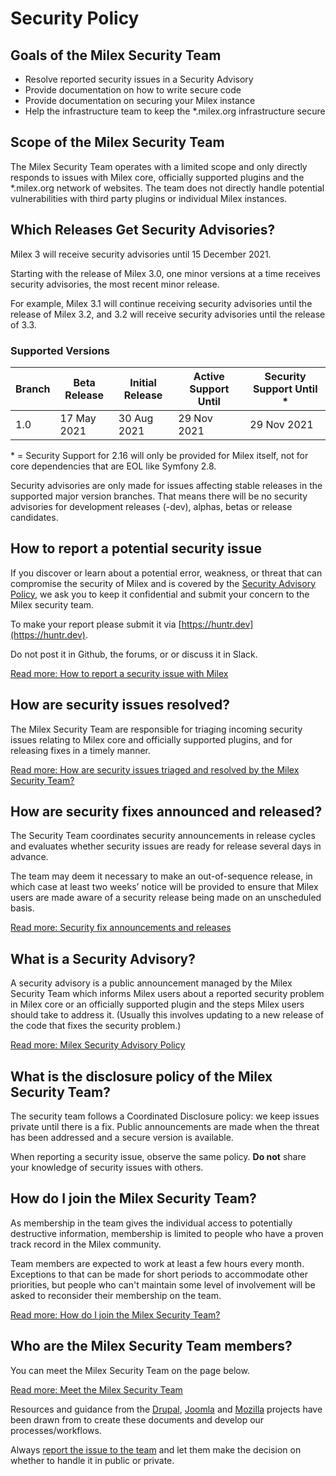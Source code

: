 # Security Policy

Goals of the Milex Security Team
---------------------------------

*   Resolve reported security issues in a Security Advisory
*   Provide documentation on how to write secure code
*   Provide documentation on securing your Milex instance
*   Help the infrastructure team to keep the \*.milex.org infrastructure secure

Scope of the Milex Security Team
---------------------------------

The Milex Security Team operates with a limited scope and only directly responds to issues with Milex core, officially supported plugins and the \*.milex.org network of websites. The team does not directly handle potential vulnerabilities with third party plugins or individual Milex instances.

Which Releases Get Security Advisories?
---------------------------------------

Milex 3 will receive security advisories until 15 December 2021.

Starting with the release of Milex 3.0, one minor versions at a time receives security advisories, the most recent minor release.

For example, Milex 3.1 will continue receiving security advisories until the release of Milex 3.2, and 3.2 will receive security advisories until the release of 3.3.

### Supported Versions

| Branch | Beta Release | Initial Release | Active Support Until | Security Support Until *
|--|--|--|--|--|
|1.0|17 May 2021|30 Aug 2021|29 Nov 2021|29 Nov 2021

\* = Security Support for 2.16 will only be provided for Milex itself, not for core dependencies that are EOL like Symfony 2.8.

Security advisories are only made for issues affecting stable releases in the supported major version branches. That means there will be no security advisories for development releases (-dev), alphas, betas or release candidates.


How to report a potential security issue
----------------------------------------

If you discover or learn about a potential error, weakness, or threat that can compromise the security of Milex and is covered by the [Security Advisory Policy](https://www.milex.org/milex-security-team/milex-security-advisory-policy), we ask you to keep it confidential and submit your concern to the Milex security team.

To make your report please submit it via [https://huntr.dev](https://huntr.dev).

Do not post it in Github, the forums, or or discuss it in Slack.

[Read more: How to report a security issue with Milex](https://www.milex.org/milex-security-team/how-to-report-a-security-issue)

How are security issues resolved?
---------------------------------

The Milex Security Team are responsible for triaging incoming security issues relating to Milex core and officially supported plugins, and for releasing fixes in a timely manner.

[Read more: How are security issues triaged and resolved by the Milex Security Team?](https://www.milex.org/milex-security-team/triaging-and-resolving-security-issues)

How are security fixes announced and released?
----------------------------------------------

The Security Team coordinates security announcements in release cycles and evaluates whether security issues are ready for release several days in advance.

The team may deem it necessary to make an out-of-sequence release, in which case at least two weeks’ notice will be provided to ensure that Milex users are made aware of a security release being made on an unscheduled basis.

[Read more: Security fix announcements and releases](https://www.milex.org/milex-security-team/triaging-and-resolving-security-issues)

What is a Security Advisory?
----------------------------

A security advisory is a public announcement managed by the Milex Security Team which informs Milex users about a reported security problem in Milex core or an officially supported plugin and the steps Milex users should take to address it. (Usually this involves updating to a new release of the code that fixes the security problem.)

[Read more: Milex Security Advisory Policy](https://www.milex.org/milex-security-team/milex-security-advisory-policy)

What is the disclosure policy of the Milex Security Team?
----------------------------------------------------------

The security team follows a Coordinated Disclosure policy: we keep issues private until there is a fix. Public announcements are made when the threat has been addressed and a secure version is available.

When reporting a security issue, observe the same policy. **Do not** share your knowledge of security issues with others.

How do I join the Milex Security Team?
---------------------------------------

As membership in the team gives the individual access to potentially destructive information, membership is limited to people who have a proven track record in the Milex community.

Team members are expected to work at least a few hours every month. Exceptions to that can be made for short periods to accommodate other priorities, but people who can't maintain some level of involvement will be asked to reconsider their membership on the team.

[Read more: How do I join the Milex Security Team?](https://www.milex.org/milex-security-team/join-the-team)

Who are the Milex Security Team members?
-----------------------------------------

You can meet the Milex Security Team on the page below.

[Read more: Meet the Milex Security Team](https://www.milex.org/meet-the-milex-security-team)

Resources and guidance from the [Drupal](https://www.drupal.org/security), [Joomla](https://developer.joomla.org/security.html) and [Mozilla](https://www.mozilla.org/en-US/security/) projects have been drawn from to create these documents and develop our processes/workflows.


Always [report the issue to the team](https://www.milex.org/milex-security-team/how-to-report-a-security-issue) and let them make the decision on whether to handle it in public or private.

